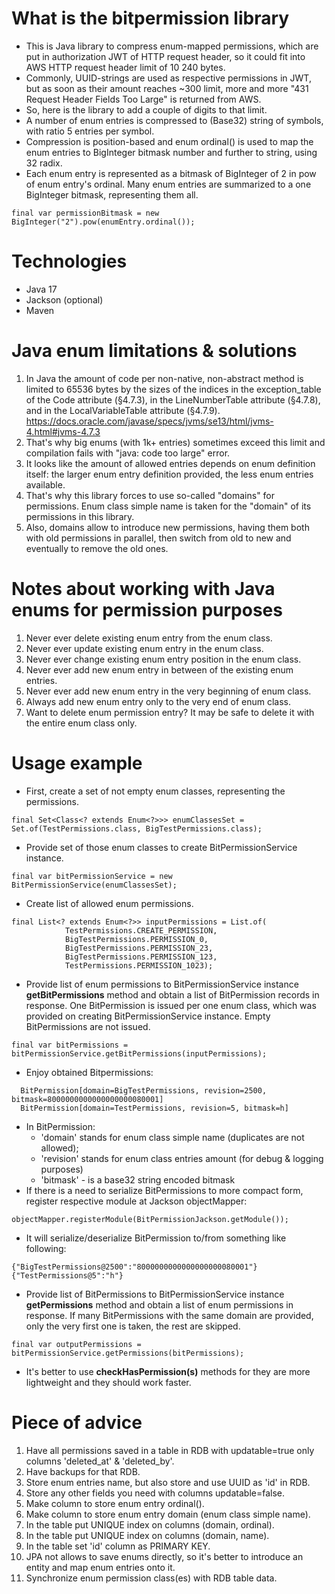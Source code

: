 
# What is the bitpermission library

* This is Java library to compress enum-mapped permissions, which are put in authorization JWT of HTTP request header, so it could fit into AWS HTTP request header limit of 10 240 bytes.
* Commonly, UUID-strings are used as respective permissions in JWT, but as soon as their amount reaches ~300 limit, more and more "431 Request Header Fields Too Large" is returned from AWS.
* So, here is the library to add a couple of digits to that limit.
* A number of enum entries is compressed to (Base32) string of symbols, with ratio 5 entries per symbol.
* Compression is position-based and enum ordinal() is used to map the enum entries to BigInteger bitmask number and further to string, using 32 radix. 
* Each enum entry is represented as a bitmask of BigInteger of 2 in pow of enum entry's ordinal. Many enum entries are summarized to a one BigInteger bitmask, representing them all.
```
final var permissionBitmask = new BigInteger("2").pow(enumEntry.ordinal());
```

# Technologies

* Java 17 
* Jackson (optional)
* Maven

# Java enum limitations & solutions

1. In Java the amount of code per non-native, non-abstract method is limited to 65536 bytes by the sizes of the indices in the exception_table of the Code attribute (§4.7.3), in the LineNumberTable attribute (§4.7.8), and in the LocalVariableTable attribute (§4.7.9). https://docs.oracle.com/javase/specs/jvms/se13/html/jvms-4.html#jvms-4.7.3
2. That's why big enums (with 1k+ entries) sometimes exceed this limit and compilation fails with "java: code too large" error.
3. It looks like the amount of allowed entries depends on enum definition itself: the larger enum entry definition provided, the less enum entries available.
4. That's why this library forces to use so-called "domains" for permissions. Enum class simple name is taken for the "domain" of its permissions in this library.
5. Also, domains allow to introduce new permissions, having them both with old permissions in parallel, then switch from old to new and eventually to remove the old ones.

# Notes about working with Java enums for permission purposes

1. Never ever delete existing enum entry from the enum class.
2. Never ever update existing enum entry in the enum class.
3. Never ever change existing enum entry position in the enum class.
4. Never ever add new enum entry in between of the existing enum entries.
5. Never ever add new enum entry in the very beginning of enum class. 
6. Always add new enum entry only to the very end of enum class. 
7. Want to delete enum permission entry? It may be safe to delete it with the entire enum class only.

# Usage example

* First, create a set of not empty enum classes, representing the permissions.
```
final Set<Class<? extends Enum<?>>> enumClassesSet = Set.of(TestPermissions.class, BigTestPermissions.class);
```
* Provide set of those enum classes to create BitPermissionService instance.
```
final var bitPermissionService = new BitPermissionService(enumClassesSet);
```
* Create list of allowed enum permissions.
```
final List<? extends Enum<?>> inputPermissions = List.of(
            TestPermissions.CREATE_PERMISSION,
            BigTestPermissions.PERMISSION_0,
            BigTestPermissions.PERMISSION_23,
            BigTestPermissions.PERMISSION_123,
            TestPermissions.PERMISSION_1023);
```
* Provide list of enum permissions to BitPermissionService instance **getBitPermissions** method and obtain a list of BitPermission records in response. One BitPermission is issued per one enum class, which was provided on creating BitPermissionService instance. Empty BitPermissions are not issued.
```
final var bitPermissions = bitPermissionService.getBitPermissions(inputPermissions);
```
* Enjoy obtained Bitpermissions:
```
  BitPermission[domain=BigTestPermissions, revision=2500, bitmask=8000000000000000000080001]
  BitPermission[domain=TestPermissions, revision=5, bitmask=h]
```
* In BitPermission: 
  - 'domain' stands for enum class simple name (duplicates are not allowed);
  - 'revision' stands for enum class entries amount (for debug & logging purposes)
  - 'bitmask' - is a base32 string encoded bitmask
* If there is a need to serialize BitPermissions to more compact form, register respective module at Jackson objectMapper:
```
objectMapper.registerModule(BitPermissionJackson.getModule());
```
* It will serialize/deserialize BitPermission to/from something like following:
```
{"BigTestPermissions@2500":"8000000000000000000080001"}
{"TestPermissions@5":"h"}
```
* Provide list of BitPermissions to BitPermissionService instance **getPermissions** method and obtain a list of enum permissions in response. If many BitPermissions with the same domain are provided, only the very first one is taken, the rest are skipped.
```
final var outputPermissions = bitPermissionService.getPermissions(bitPermissions);
```
* It's better to use **checkHasPermission(s)** methods for they are more lightweight and they should work faster.

# Piece of advice

1. Have all permissions saved in a table in RDB with updatable=true only columns 'deleted_at' & 'deleted_by'.
2. Have backups for that RDB.
3. Store enum entries name, but also store and use UUID as 'id' in RDB.
4. Store any other fields you need with columns updatable=false.
5. Make column to store enum entry ordinal().
6. Make column to store enum entry domain (enum class simple name).
7. In the table put UNIQUE index on columns (domain, ordinal).
8. In the table put UNIQUE index on columns (domain, name).
9. In the table set 'id' column as PRIMARY KEY.
10. JPA not allows to save enums directly, so it's better to introduce an entity and map enum entries onto it.
11. Synchronize enum permission class(es) with RDB table data.